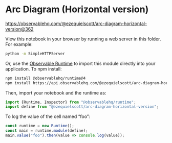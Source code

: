 # Arc Diagram (Horizontal version)

https://observablehq.com/@ezequielscott/arc-diagram-horizontal-version@362

View this notebook in your browser by running a web server in this folder. For
example:

~~~sh
python -m SimpleHTTPServer
~~~

Or, use the [Observable Runtime](https://github.com/observablehq/runtime) to
import this module directly into your application. To npm install:

~~~sh
npm install @observablehq/runtime@4
npm install https://api.observablehq.com/@ezequielscott/arc-diagram-horizontal-version.tgz?v=3
~~~

Then, import your notebook and the runtime as:

~~~js
import {Runtime, Inspector} from "@observablehq/runtime";
import define from "@ezequielscott/arc-diagram-horizontal-version";
~~~

To log the value of the cell named “foo”:

~~~js
const runtime = new Runtime();
const main = runtime.module(define);
main.value("foo").then(value => console.log(value));
~~~

